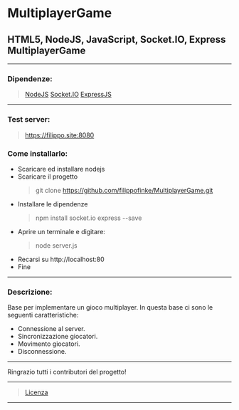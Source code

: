 # MultiplayerGame
## HTML5, NodeJS, JavaScript, Socket.IO, Express MultiplayerGame

------------

### Dipendenze:
> [NodeJS](https://nodejs.org/)
> [Socket.IO](https://socket.io/)
> [ExpressJS](http://expressjs.com/)

------------
### Test server:
> https://filippo.site:8080

### Come installarlo:
* Scaricare ed installare nodejs
* Scaricare il progetto
	> git clone https://github.com/filippofinke/MultiplayerGame.git
* Installare le dipendenze
  > npm install socket.io express --save
* Aprire un terminale e digitare:
	> node server.js
* Recarsi su http://localhost:80
* Fine

------------


### Descrizione:
Base per implementare un gioco multiplayer.
In questa base ci sono le seguenti caratteristiche:
* Connessione al server.
* Sincronizzazione giocatori.
* Movimento giocatori.
* Disconnessione.

------------


Ringrazio tutti i contributori del progetto!


------------


>  [Licenza](LICENSE)


------------
